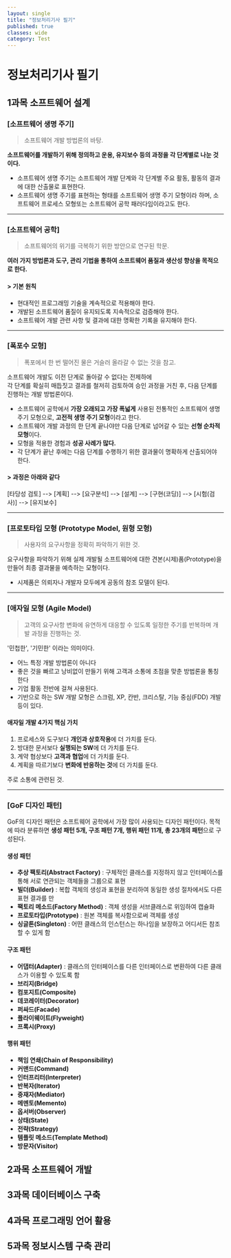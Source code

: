 ```yaml
---
layout: single
title: "정보처리기사 필기"
published: true
classes: wide
category: Test
---
```



# 정보처리기사 필기

## 1과목 소프트웨어 설계

### [소프트웨어 생명 주기]

> 소프트웨어 개발 방법론의 바탕.

**소프트웨어를 개발하기 위해 정의하고 운용, 유지보수 등의 과정을 각 단계별로 나눈 것이다.**

* 소프트웨어 생명 주기는 소프트웨어 개발 단계와 각 단계별 주요 활동, 활동의 결과에 대한 산출물로 표현한다.
* 소프트웨어 생명 주기를 표현하는 형태를 소프트웨어 생명 주기 모형이라 하며, 소프트웨어 프로세스 모형또는 소프트웨어 공학 패러다임이라고도 한다.

---

### [소프트웨어 공학]

> 소프트웨어의 위기를 극복하기 위한 방안으로 연구된 학문.

**여러 가지 방법론과 도구, 관리 기법을 통하여 소프트웨어 품질과 생산성 향상을 목적으로 한다.**

#### > 기본 원칙
* 현대적인 프로그래밍 기술을 계속적으로 적용해야 한다.
* 개발된 소프트웨어 품질이 유지되도록 지속적으로 검증해야 한다.
* 소프트웨어 개발 관련 사항 및 결과에 대한 명확한 기록을 유지해야 한다.

---

### [폭포수 모형]

> 폭포에서 한 번 떨어진 물은 거슬러 올라갈 수 없는 것을 참고.

소프트웨어 개발도 이전 단계로 돌아갈 수 없다는 전제하에    
각 단계를 확실히 매듭짓고 결과를 철저히 검토하여 승인 과정을 거친 후, 다음 단계를 진행하는 개발 방법론이다.

* 소프트웨어 공학에서 **가장 오래되고 가장 폭넓게** 사용된 전통적인 소프트웨어 생명 주기 모형으로, **고전적 생명 주기 모형**이라고 한다.
* 소프트웨어 개발 과정의 한 단계 끝나야만 다음 단계로 넘어갈 수 있는 **선형 순차적 모형**이다.
* 모형을 적용한 경험과 **성공 사례가 많다.**
* 각 단계가 끝난 후에는 다음 단계를 수행하기 위한 결과물이 명확하게 산출되어야 한다.

#### > 과정은 아래와 같다
[타당성 검토] --> [계획] --> [요구분석] --> [설계] --> [구현(코딩)] --> [시험(검사)] --> [유지보수]

---

### [프로토타입 모형 (Prototype Model, 원형 모형)

> 사용자의 요구사항을 정확히 파악하기 위한 것.

요구사항을 파악하기 위해 실제 개발될 소프트웨어에 대한 견본(시제)품(Prototype)을 만들어 최종 결과물을 예측하는 모형이다.

* 시제품은 의뢰자나 개발자 모두에게 공동의 참조 모델이 된다.

---

### [애자일 모형 (Agile Model)

> 고객의 요구사항 변화에 유연하게 대응할 수 있도록 일정한 주기를 반복하며 개발 과정을 진행하는 것.

'민첩한', '기민한' 이라는 의미이다.

* 어느 특정 개발 방법론이 아니다
* 좋은 것을 빠르고 낭비없이 만들기 위해 고객과 소통에 초점을 맞춘 방법론을 통칭한다
* 기업 활동 전반에 걸쳐 사용된다.
* 기반으로 하는 SW 개발 모형은 스크럼, XP, 칸반, 크리스탈, 기능 중심(FDD) 개발 등이 있다.

#### 애자일 개발 4가지 핵심 가치
1. 프로세스와 도구보다 **개인과 상호작용**에 더 가치를 둔다.
2. 방대한 문서보다 **실행되는 SW**에 더 가치를 둔다.
3. 계약 협상보다 **고객과 협업**에 더 가치를 둔다.
4. 계획을 따르기보다 **변화에 반응하는 것**에 더 가치를 둔다.

주로 소통에 관련된 것.

---

### [GoF 디자인 패턴]
GoF의 디자인 패턴은 소프트웨어 공학에서 가장 많이 사용되는 디자인 패턴이다.
목적에 따라 분류하면 **생성 패턴 5개, 구조 패턴 7개, 행위 패턴 11개, 총 23개의 패턴**으로 구성된다.

#### 생성 패턴
* **추상 팩토리(Abstract Factory)** : 구체적인 클래스를 지정하지 않고 인터페이스를 통해 서로 연관되는 객체들을 그룹으로 표현
* **빌더(Builder)** : 복합 객체의 생성과 표현을 분리하여 동일한 생성 절차에서도 다른 표현 결과를 만
* **팩토리 메소드(Factory Method)** : 객체 생성을 서브클래스로 위임하여 캡슐화
* **프로토타입(Prototype)** : 원본 객체를 복사함으로써 객체를 생성
* **싱글톤(Singleton)** : 어떤 클래스의 인스턴스는 하나임을 보장하고 어디서든 참조할 수 있게 함

#### 구조 패턴
* **어댑터(Adapter)** : 클래스의 인터페이스를 다른 인터페이스로 변환하여 다른 클래스가 이용할 수 있도록 함
* **브리지(Bridge)**
* **컴포지트(Composite)**
* **데코레이터(Decorator)**
* **퍼싸드(Facade)**
* **플라이웨이트(Flyweight)**
* **프록시(Proxy)**

#### 행위 패턴
* **책임 연쇄(Chain of Responsibility)**
* **커맨드(Command)**
* **인터프리터(Interpreter)**
* **반복자(Iterator)**
* **중재자(Mediator)**
* **메멘토(Memento)**
* **옵서버(Observer)**
* **상태(State)**
* **전략(Strategy)**
* **템플릿 메소드(Template Method)**
* **방문자(Visitor)**


## 2과목 소프트웨어 개발
## 3과목 데이터베이스 구축
## 4과목 프로그래밍 언어 활용
## 5과목 정보시스템 구축 관리
